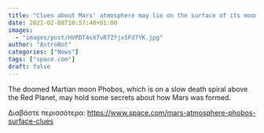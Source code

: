 ```yaml
---
title: "Clues about Mars' atmosphere may lie on the surface of its moon Phobos"
date: 2021-02-08T10:57:40+01:00
images:
  - "images/post/HVPDT4sX7vR7Zfjx5Fd7YK.jpg"
author: "AstroBot"
categories: ["News"]
tags: ["space.com"]
draft: false
---
```


The doomed Martian moon Phobos, which is on a slow death spiral above the Red Planet, may hold some secrets about how Mars was formed. 

Διαβάστε περισσότερα: https://www.space.com/mars-atmosphere-phobos-surface-clues
